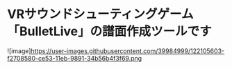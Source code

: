 # VRサウンドシューティングゲーム「BulletLive」の譜面作成ツールです

![image]https://user-images.githubusercontent.com/39984999/122105603-f2708580-ce53-11eb-9891-34b56b4f3f69.png
